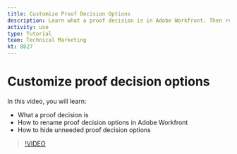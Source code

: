 ```yaml
---
title: Customize Proof Decision Options
description: Learn what a proof decision is in Adobe Workfront. Then rename the proof decision options and hide unneeded options in the proofing system setups.
activity: use
type: Tutorial
team: Technical Marketing
kt: 8827
---
```

# Customize proof decision options

In this video, you will learn:

* What a proof decision is
* How to rename proof decision options in Adobe Workfront
* How to hide unneeded proof decision options

>[!VIDEO](https://video.tv.adobe.com/v/335127/?quality=12)

<!--
Lean More URLs
-->

